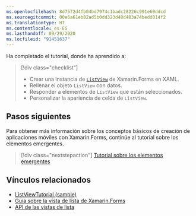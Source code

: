 ```yaml
---
ms.openlocfilehash: 8d7572d4fb04bd7974c1badc28226c991e60ddcd
ms.sourcegitcommit: 00e6a61eb82ad5b0dd323d48d483a74bedd814f2
ms.translationtype: HT
ms.contentlocale: es-ES
ms.lasthandoff: 09/29/2020
ms.locfileid: "91451637"
---
```

Ha completado el tutorial, donde ha aprendido a:

> [!div class="checklist"]
>
> - Crear una instancia de [`ListView`](xref:Xamarin.Forms.ListView) de Xamarin.Forms en XAML.
> - Rellenar el objeto `ListView` con datos.
> - Responder a elementos de `ListView` que están seleccionados.
> - Personalizar la apariencia de celda de `ListView`.

## <a name="next-steps"></a>Pasos siguientes

Para obtener más información sobre los conceptos básicos de creación de aplicaciones móviles con Xamarin.Forms, continúe al tutorial sobre los elementos emergentes.

> [!div class="nextstepaction"]
> [Tutorial sobre los elementos emergentes](~/get-started/tutorials/pop-ups/index.yml)

## <a name="related-links"></a>Vínculos relacionados

- [ListViewTutorial (sample)](/samples/xamarin/xamarin-forms-samples/getstarted-tutorials-listviewtutorial/)
- [Guía sobre la vista de lista de Xamarin.Forms](~/xamarin-forms/user-interface/listview/index.md)
- [API de las vistas de lista](xref:Xamarin.Forms.ListView)